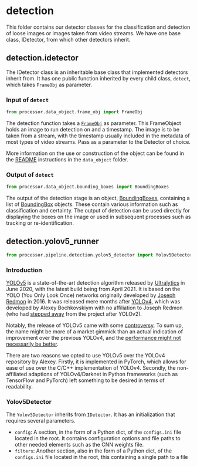 
# detection  
This folder contains our detector classes for the classification and detection of loose images or images taken from video streams. We have one base class, IDetector, from which other detectors inherit.   
  
## detection.idetector  
The IDetector class is an inheritable base class that implemented detectors inherit from. It has one public function inherited by every child class, `detect`, which takes `FrameObj` as parameter.  
### Input of `detect`  
```python  
from processor.data_object.frame_obj import FrameObj  
```  
The detection function takes a [`FrameObj`](processor.data_object.frame_obj.y) as parameter. This FrameObject holds an image to run detection on and a timestamp. The image is to be taken from a stream, with the timestamp usually included in the metadata of most types of video streams.  Pass as a parameter to the Detector of choice.   
  
More information on the use or construction of the object can be found in the [README](processor.data_object.README.md) instructions in the `data_object` folder.   
### Output of `detect`  
```python  
from processor.data_object.bounding_boxes import BoundingBoxes  
```  
The output of the detection stage is an object, [BoundingBoxes](processor.data_object.bounding_boxes.py), containing a list of [BoundingBox](processor.data_object.bounding_box.py) objects. These contain various information such as classification and certainty. The output of detection can be used directly for displaying the boxes on the image or used in subsequent processes such as tracking or re-identification.   
## detection.yolov5_runner  
```python  
from processor.pipeline.detection.yolov5_detector import Yolov5Detector  
```  
  
### Introduction  
[YOLOv5](https://github.com/ultralytics/yolov5) is a state-of-the-art detection algorithm released by [Ultralytics](https://github.com/ultralytics) in June 2020, with the latest build being from April 2021. It is based on the YOLO (You Only Look Once) networks originally developed by [Joseph Redmon](https://arxiv.org/pdf/1506.02640.pdf) in 2016. It was released mere months after [YOLOv4](https://arxiv.org/abs/2004.10934), which was developed by Alexey Bochkovskiym with no affiliation to Joseph Redmon (who had [stepped away](https://twitter.com/pjreddie/status/1230524770350817280) from the project after YOLOv2).  
  
Notably, the release of YOLOv5 came with some [controversy](https://blog.roboflow.com/yolov4-versus-yolov5/). To sum up, the name might be more of a market gimmick than an actual indication of improvement over the previous YOLOv4, and the [performance might not necessarily be better](https://medium.com/deelvin-machine-learning/yolov4-vs-yolov5-db1e0ac7962b).  
  
There are two reasons we opted to use YOLOv5 over the YOLOv4 repository by Alexey. Firstly, it is implemented in PyTorch, which allows for ease of use over the C/C++ implementation of YOLOv4. Secondly, the non-affiliated adaptions of YOLOv4/Darknet in Python frameworks (such as TensorFlow and PyTorch) left something to be desired in terms of readability.  
  
### Yolov5Detector  
  
The `Yolov5Detector` inherits from `IDetector`. It has an initialization that requires several parameters.  
* `config`: A section, in the form of a Python dict, of the `configs.ini` file located in the root. It contains configuration options and file paths to other needed elements such as the CNN weights file.   
* `filters`: Another section, also in the form of a Python dict, of the `configs.ini` file located in the root, this containing a single path to a file